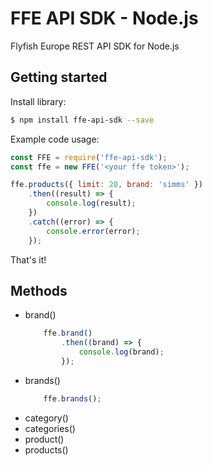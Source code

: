 # FFE API SDK - Node.js

Flyfish Europe REST API SDK for Node.js

## Getting started

Install library:
```bash
$ npm install ffe-api-sdk --save
```

Example code usage:
```javascript
const FFE = require('ffe-api-sdk');
const ffe = new FFE('<your ffe token>');

ffe.products({ limit: 20, brand: 'simms' })
    .then((result) => {
        console.log(result);
    })
    .catch((error) => {
        console.error(error);
    });
```

That's it!


## Methods

- brand(<brandno>)
    ```javascript
        ffe.brand()
            .then((brand) => {
                console.log(brand);
            });
    ```
- brands()
    ```javascript
        ffe.brands();
    ```
- category(<categoryno>)
- categories()
- product(<productno>)
- products()
